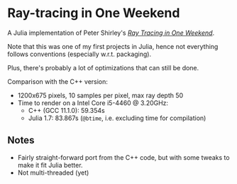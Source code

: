# Ray-tracing in One Weekend

A Julia implementation of Peter Shirley's [*Ray Tracing in One Weekend*](https://raytracing.github.io/books/RayTracingInOneWeekend.html).

Note that this was one of my first projects in Julia, 
hence not everything follows conventions (especially w.r.t. 
packaging). 

Plus, there's probably a lot of optimizations that can still be done.

Comparison with the C++ version:

* 1200x675 pixels, 10 samples per pixel, max ray depth 50
* Time to render on a Intel Core i5-4460 @ 3.20GHz:
    * C++ (GCC 11.1.0): 59.354s
    * Julia 1.7: 83.867s (`@btime`, i.e. excluding time for compilation)

## Notes

* Fairly straight-forward port from the C++ code, but with some 
  tweaks to make it fit Julia better.
* Not multi-threaded (yet)
